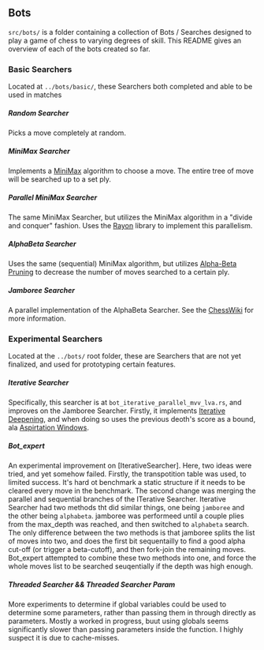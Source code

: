 ## Bots

`src/bots/` is a folder containing a collection of Bots / Searches designed to play a game of chess to varying degrees of skill. This README gives an overview of each of the bots created so far.

### Basic Searchers

Located at `../bots/basic/`, these Searchers both completed and able to be used in matches

##### Random Searcher
Picks a move completely at random.

##### MiniMax Searcher
Implements a [MiniMax](https://chessprogramming.wikispaces.com/Minimax) algorithm to choose a move. The entire tree of move will be searched up to a set ply.

##### Parallel MiniMax Searcher
The same MiniMax Searcher, but utilizes the MiniMax algorithm in a "divide and conquer" fashion. Uses the [Rayon](https://github.com/nikomatsakis/rayon) library to implement this parallelism.  

##### AlphaBeta Searcher
Uses the same (sequential) MiniMax algorithm, but utilizes [Alpha-Beta Pruning](https://chessprogramming.wikispaces.com/Alpha-Beta) to decrease the number of moves searched to a certain ply. 

##### Jamboree Searcher
A parallel implementation of the AlphaBeta Searcher. See the [ChessWiki](https://chessprogramming.wikispaces.com/Jamboree) for more information.

### Experimental Searchers

Located at the `../bots/` root folder, these are Searchers that are not yet finalized, and used for prototyping certain features.

##### Iterative Searcher

Specifically, this searcher is at `bot_iterative_parallel_mvv_lva.rs`, and improves on the Jamboree Searcher. Firstly, it implements [Iterative Deepening](https://chessprogramming.wikispaces.com/Iterative+Deepening), and when doing so uses the previous deoth's score as a bound, ala [Aspirtation Windows](https://chessprogramming.wikispaces.com/Aspiration+Windows).
 
 ##### Bot_expert

 An experimental improvement on [IterativeSearcher]. Here, two ideas were tried, and yet somehow failed. Firstly, the transpotition table was used, to limited success. It's hard ot benchmark a static structure if it needs to be cleared every move in the benchmark. The second change was merging the parallel and sequential branches of the ITerative Searcher. Iterative Searcher had two methods tht did similar things, one being `jamboree` and the other being `alphabeta`. jamboree was performeed until a couple plies from the max_depth was reached, and then switched to `alphabeta` search. The only difference between the two methods is that jamboree splits the list of moves into two, and does the first bit sequentailly to find a good alpha cut-off (or trigger a beta-cutoff), and then fork-join the remaining moves. Bot_expert attempted to combine these two methods into one, and force the whole moves list to be searched seuqentially if the depth was high enough.

 ##### Threaded Searcher && Threaded Searcher Param

 More experiments to determine if global variables could be used to determine some parameters, rather than passing them in through directly as parameters. Mostly a worked in progress, buut using globals seems significantly slower than passing parameters inside the function. I highly suspect it is due to cache-misses.


